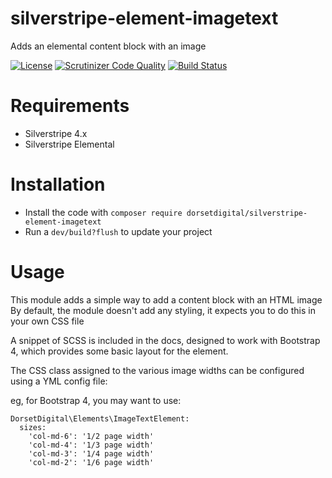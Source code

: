 # silverstripe-element-imagetext
Adds an elemental content block with an image

[![License](https://img.shields.io/badge/License-BSD%203--Clause-blue.svg)](LICENSE.md)
[![Scrutinizer Code Quality](https://scrutinizer-ci.com/g/DorsetDigital/silverstripe-element-imagetext/badges/quality-score.png?b=master)](https://scrutinizer-ci.com/g/DorsetDigital/silverstripe-element-imagetext/?branch=master)
[![Build Status](https://scrutinizer-ci.com/g/DorsetDigital/silverstripe-element-imagetext/badges/build.png?b=master)](https://scrutinizer-ci.com/g/DorsetDigital/silverstripe-element-imagetext/build-status/master)

# Requirements
* Silverstripe 4.x
* Silverstripe Elemental

# Installation
* Install the code with `composer require dorsetdigital/silverstripe-element-imagetext`
* Run a `dev/build?flush` to update your project

# Usage
This module adds a simple way to add a content block with an HTML image
By default, the module doesn't add any styling, it expects you to do this in your own CSS file

A snippet of SCSS is included in the docs, designed to work with Bootstrap 4, which provides some basic layout for the element.

The CSS class assigned to the various image widths can be configured using a YML config file:

eg, for Bootstrap 4, you may want to use:

```
DorsetDigital\Elements\ImageTextElement:
  sizes:
    'col-md-6': '1/2 page width'
    'col-md-4': '1/3 page width'
    'col-md-3': '1/4 page width'
    'col-md-2': '1/6 page width'
```
